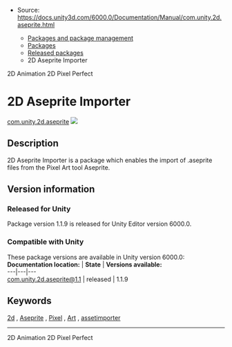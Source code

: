 * Source: https://docs.unity3d.com/6000.0/Documentation/Manual/com.unity.2d.aseprite.html

  * [Packages and package management](https://docs.unity3d.com/6000.0/Documentation/Manual/PackagesList.html)
  * [Packages](https://docs.unity3d.com/6000.0/Documentation/Manual/Packages-all.html)
  * [Released packages](https://docs.unity3d.com/6000.0/Documentation/Manual/pack-safe.html)
  * 2D Aseprite Importer 


[](https://docs.unity3d.com/6000.0/Documentation/Manual/com.unity.2d.animation.html)
2D Animation 
[](https://docs.unity3d.com/6000.0/Documentation/Manual/com.unity.2d.pixel-perfect.html)
2D Pixel Perfect 
# 2D Aseprite Importer
[com.unity.2d.aseprite](https://docs.unity3d.com/Packages/com.unity.2d.aseprite@1.1/manual/index.html) ![](https://docs.unity3d.com/6000.0/Documentation/uploads/Main/iconRel.png)
## Description
2D Aseprite Importer is a package which enables the import of .aseprite files from the Pixel Art tool Aseprite. 
## Version information
### Released for Unity
Package version 1.1.9 is released for Unity Editor version 6000.0.
### Compatible with Unity
These package versions are available in Unity version 6000.0:
**Documentation location:** | **State** | **Versions available:**  
---|---|---  
[com.unity.2d.aseprite@1.1](https://docs.unity3d.com/Packages/com.unity.2d.aseprite@1.1/manual/index.html) | released | 1.1.9  
## Keywords
[2d](https://docs.unity3d.com/6000.0/Documentation/Manual/pack-keys.html#2d) , [Aseprite](https://docs.unity3d.com/6000.0/Documentation/Manual/pack-keys.html#Aseprite) , [Pixel](https://docs.unity3d.com/6000.0/Documentation/Manual/pack-keys.html#Pixel) , [Art](https://docs.unity3d.com/6000.0/Documentation/Manual/pack-keys.html#Art) , [assetimporter](https://docs.unity3d.com/6000.0/Documentation/Manual/pack-keys.html#assetimporter)
* * *
[](https://docs.unity3d.com/6000.0/Documentation/Manual/com.unity.2d.animation.html)
2D Animation 
[](https://docs.unity3d.com/6000.0/Documentation/Manual/com.unity.2d.pixel-perfect.html)
2D Pixel Perfect 
